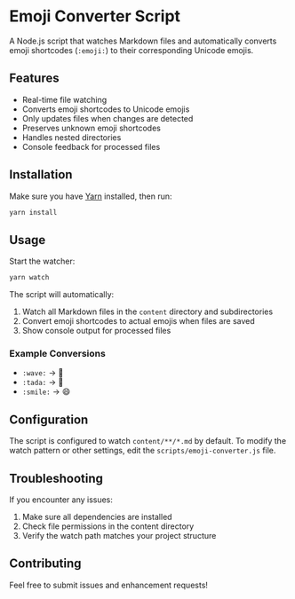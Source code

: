 # Emoji Converter Script

A Node.js script that watches Markdown files and automatically converts emoji shortcodes (`:emoji:`) to their corresponding Unicode emojis.

## Features

- Real-time file watching
- Converts emoji shortcodes to Unicode emojis
- Only updates files when changes are detected
- Preserves unknown emoji shortcodes
- Handles nested directories
- Console feedback for processed files

## Installation

Make sure you have [Yarn](https://yarnpkg.com/) installed, then run:

```bash
yarn install
```

## Usage

Start the watcher:

```bash
yarn watch
```

The script will automatically:
1. Watch all Markdown files in the `content` directory and subdirectories
2. Convert emoji shortcodes to actual emojis when files are saved
3. Show console output for processed files

### Example Conversions

- `:wave:` → 👋
- `:tada:` → 🎉
- `:smile:` → 😄

## Configuration

The script is configured to watch `content/**/*.md` by default. To modify the watch pattern or other settings, edit the `scripts/emoji-converter.js` file.

## Troubleshooting

If you encounter any issues:
1. Make sure all dependencies are installed
2. Check file permissions in the content directory
3. Verify the watch path matches your project structure

## Contributing

Feel free to submit issues and enhancement requests!
